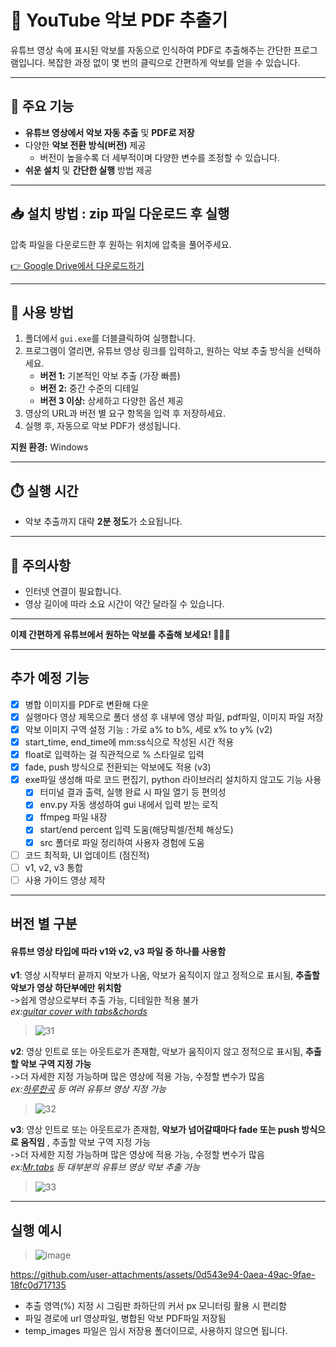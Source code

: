 
# 🎼 YouTube 악보 PDF 추출기

유튜브 영상 속에 표시된 악보를 자동으로 인식하여 PDF로 추출해주는 간단한 프로그램입니다. 복잡한 과정 없이 몇 번의 클릭으로 간편하게 악보를 얻을 수 있습니다.

---

## 🚩 주요 기능

- **유튜브 영상에서 악보 자동 추출** 및 **PDF로 저장**
- 다양한 **악보 전환 방식(버전)** 제공
  - 버전이 높을수록 더 세부적이며 다양한 변수를 조정할 수 있습니다.
- **쉬운 설치** 및 **간단한 실행** 방법 제공

---

## 📥 설치 방법 : zip 파일 다운로드 후 실행

압축 파일을 다운로드한 후 원하는 위치에 압축을 풀어주세요.

[👉 Google Drive에서 다운로드하기](https://drive.google.com/file/d/10qBv8OqieYWr-MWxHJqASchnxV7WtwF8/view?usp=sharing)

---

## 🚀 사용 방법

1. 폴더에서 `gui.exe`를 더블클릭하여 실행합니다.
2. 프로그램이 열리면, 유튜브 영상 링크를 입력하고, 원하는 악보 추출 방식을 선택하세요.
   - **버전 1:** 기본적인 악보 추출 (가장 빠름)
   - **버전 2:** 중간 수준의 디테일
   - **버전 3 이상:** 상세하고 다양한 옵션 제공
3. 영상의 URL과 버전 별 요구 항목을 입력 후 저장하세요.
4. 실행 후, 자동으로 악보 PDF가 생성됩니다.

**지원 환경:** Windows

---

## ⏱️ 실행 시간

- 악보 추출까지 대략 **2분 정도**가 소요됩니다.

---

## 📌 주의사항
- 인터넷 연결이 필요합니다.
- 영상 길이에 따라 소요 시간이 약간 달라질 수 있습니다.

---

**이제 간편하게 유튜브에서 원하는 악보를 추출해 보세요! 🎸🎹🎶**


***
 ## 추가 예정 기능

- [X] 병합 이미지를 PDF로 변환해 다운
- [X] 실행마다 영상 제목으로 폴더 생성 후 내부에 영상 파일, pdf파일, 이미지 파일 저장
- [X] 악보 이미지 구역 설정 기능 : 가로 a% to b%, 세로 x% to y% (v2)
- [X] start_time, end_time에 mm:ss식으로 작성된 시간 적용
- [X] float로 입력하는 걸 직관적으로 % 스타일로 입력
- [X] fade, push 방식으로 전환되는 악보에도 적용 (v3)
- [X] exe파일 생성해 따로 코드 편집기, python 라이브러리 설치하지 않고도 기능 사용
  - [X] 터미널 결과 출력, 실행 완료 시 파일 열기 등 편의성
  - [X] env.py 자동 생성하여 gui 내에서 입력 받는 로직
  - [X] ffmpeg 파일 내장
  - [X] start/end percent 입력 도움(해당픽셀/전체 해상도)
  - [X] src 폴더로 파일 정리하여 사용자 경험에 도움
- [ ] 코드 최적화, UI 업데이트 (점진적)
- [ ] v1, v2, v3 통합
- [ ] 사용 가이드 영상 제작

---

## 버전 별 구분
#### 유튜브 영상 타입에 따라 v1와 v2, v3 파일 중 하나를 사용함
 **v1**: 영상 시작부터 끝까지 악보가 나옴, 악보가 움직이지 않고 정적으로 표시됨, **추출할 악보가 영상 하단부에만 위치함**  
->쉽게 영상으로부터 추출 가능, 디테일한 적용 불가  
*ex:[guitar cover with tabs&chords](https://www.youtube.com/channel/UCeWHmkuMBM760nryL8wLfLg)*  
> ![31](https://github.com/user-attachments/assets/1a92af92-7eab-4df2-ba92-0b5fa8ed8384)

**v2**: 영상 인트로 또는 아웃트로가 존재함, 악보가 움직이지 않고 정적으로 표시됨, **추출할 악보 구역 지정 가능**  
->더 자세한 지정 가능하며 많은 영상에 적용 가능, 수정할 변수가 많음  
*ex:[하루한곡](https://www.youtube.com/channel/UCKqym7WZq6J6BDJqapiinxw) 등 여러 유튜브 영상 지정 가능*
> ![32](https://github.com/user-attachments/assets/2684f5ff-cd06-4904-9f5b-9c7317a6936e)



 **v3**: 영상 인트로 또는 아웃트로가 존재함, **악보가 넘어갈때마다 fade 또는 push 방식으로 움직임** , 추출할 악보 구역 지정 가능  
->더 자세한 지정 가능하며 많은 영상에 적용 가능, 수정할 변수가 많음  
*ex:[Mr.tabs](https://youtu.be/x_NGsTIJptw?si=wKx17EWYK5Fol0Nr) 등 대부분의 유튜브 영상 악보 추출 가능*
> ![33](https://github.com/user-attachments/assets/36f2f306-b7fa-4f61-b72d-2af8630ec3c9)

---


## 실행 예시
> ![image](https://github.com/user-attachments/assets/93f570df-3011-4ecb-992c-4367193782ba)  


https://github.com/user-attachments/assets/0d543e94-0aea-49ac-9fae-18fc0d717135



* 추출 영역(%) 지정 시 그림판 좌하단의 커서 px 모니터링 활용 시 편리함  
* 파일 경로에 url 영상파일, 병합된 악보 PDF파일 저장됨  
* temp_images 파일은 임시 저장용 폴더이므로, 사용하지 않으면 됩니다.  
